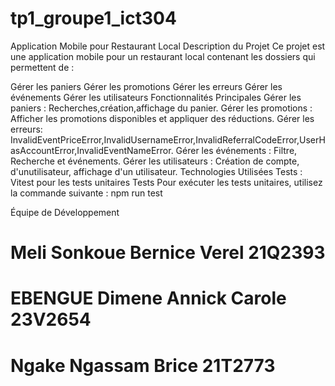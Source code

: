 # tp1_groupe1_ict304

Application Mobile pour Restaurant Local
Description du Projet
Ce projet est une application mobile pour un restaurant local contenant les dossiers qui permettent de :

Gérer les paniers
Gérer les promotions
Gérer les erreurs
Gérer les événements
Gérer les utilisateurs
Fonctionnalités Principales
Gérer les paniers : Recherches,création,affichage du panier.
Gérer les promotions : Afficher les promotions disponibles et appliquer des réductions.
Gérer les erreurs: InvalidEventPriceError,InvalidUsernameError,InvalidReferralCodeError,UserHasAccountError,InvalidEventNameError.
Gérer les événements : Filtre, Recherche et événements.
Gérer les utilisateurs : Création de compte, d'unutilisateur, affichage d'un utilisateur.
Technologies Utilisées
Tests : Vitest pour les tests unitaires
Tests
Pour exécuter les tests unitaires, utilisez la commande suivante : npm run test

Équipe de Développement
# Meli Sonkoue Bernice Verel 21Q2393
# EBENGUE Dimene Annick Carole 23V2654
# Ngake Ngassam Brice 21T2773
